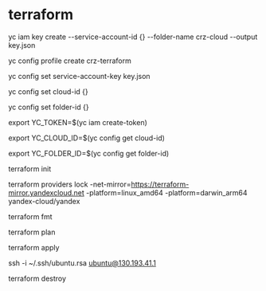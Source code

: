 # terraform

yc iam key create  --service-account-id {} --folder-name crz-cloud --output key.json

yc config profile create crz-terraform

yc config set service-account-key key.json

yc config set cloud-id {}

yc config set folder-id {}

export YC_TOKEN=$(yc iam create-token)

export YC_CLOUD_ID=$(yc config get cloud-id)

export YC_FOLDER_ID=$(yc config get folder-id)

terraform init

terraform providers lock -net-mirror=https://terraform-mirror.yandexcloud.net -platform=linux_amd64 -platform=darwin_arm64 yandex-cloud/yandex

terraform fmt

terraform plan

terraform apply

ssh -i ~/.ssh/ubuntu.rsa ubuntu@130.193.41.1

terraform destroy
